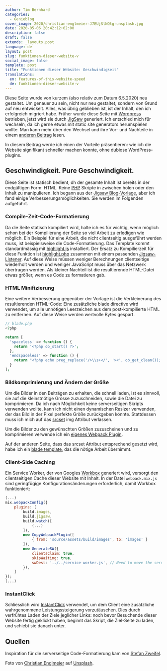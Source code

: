 ```yaml
---
author: Tim Bernhard
categories:
  - Genieblog
cover_image: 2020/christian-englmeier-J7EUjSlNQtg-unsplash.jpg
date: 2020-05-06 20:42:12+02:00
description: false
draft: false
extends: _layouts.post
language: de
layout: post
slug: funktionen-dieser-website-v
social_image: false
template: post
title: "Funktionen dieser Website: Geschwindigkeit"
translations:
  en: features-of-this-website-speed
  de: funktionen-dieser-website-v
---
```


Diese Seite wurde von kurzem (also relativ zum Datum 6.5.2020) neu gestaltet.
Um genauer zu sein, nicht nur neu gestaltet, sondern von Grund auf neu entwickelt.
Alles, was übrig geblieben ist, ist der Inhalt, den ich erfolgreich migriert habe.
Früher wurde diese Seite mit [Wordpress](https://wordpress.org/) betrieben, jetzt wird sie durch [JigSaw](https://jigsaw.tighten.co/) generiert.
Ich entschied mich für wechseln, da ich gerne etwas mit static site generators herumspielen wollte.
Man kann mehr über den Wechsel und ihre Vor- und Nachteile in einem [anderen Beitrag](https://genieblog.ch/blog/de/2020/migration-von-wordpress-jigsaw) lesen.

In diesem Beitrag werde ich einen der Vorteile präsentieren:
wie ich die Website signifikant schneller machen konnte, ohne dubiose WordPress-plugins.

## Geschwindigkeit. Pure Geschwindigkeit.

Diese Seite ist statisch bedient, dh der gesamte Inhalt ist bereits in der endgültigen Form: HTML.
Keine [PHP](https://www.php.net/) Skripte in zwischen holen oder den Inhalt zu manipulieren.
Ich begann aus der [Jigsaw Blog-Vorlage](https://github.com/tightenco/jigsaw-blog-template/), aber ich fand einige Verbesserungsmöglichkeiten.
Sie werden im Folgenden aufgeführt.

### Compile-Zeit-Code-Formatierung

Da die Seite statisch kompiliert wird, halte ich es für wichtig, wenn möglich schon bei der Kompilierung der Seite so viel Arbeit zu erledigen wie möglich.
Ein Beispiel für eine Arbeit, die nicht clientseitig ausgeführt werden muss, ist beispielsweise die Code-Formatierung.
Das Template kommt standardmässig mit [highlight.js](https://highlightjs.org/usage/) installiert.
Der Ersatz zu Kompilierzeit für diese Funktion ist [highlight.php](https://github.com/scrivo/highlight.php) zusammen mit einem passenden [Jigsaw-Listener](https://github.com/GenieTim/genieblog.ch/blob/e99a8e5544c00819f00b5c374db9bf2db5cc3888/listeners/HighlightCodeSyntax.php).
Auf diese Weise müssen weniger Berechnungen clientseitige wiederholt werden und weniger JavaScript muss über das Netzwerk übertragen werden.
Als kleiner Nachteil ist die resultierende HTML-Datei etwas größer, wenn es Code zu formatieren gab.

### HTML Minifizierung

Eine weitere Verbesserung gegenüber der Vorlage ist die Verkleinerung des resultierenden HTML-Code:
Eine zusätzliche blade directive wird verwendet, um alle unnötigen Leerzeichen aus dem post-kompilierte HTML zu entfernen.
Auf diese Weise werden wertvolle Bytes gespart.

```php
// blade.php
<?php

return [
  'spaceless' => function () {
    return '<?php ob_start() ?>';
  },
  'endspaceless' => function () {
    return "<?php echo preg_replace('/>\\s+</', '><', ob_get_clean()); ?>";
  }
];
```

### Bildkomprimierung und Ändern der Größe

Um die Bilder in den Beiträgen zu erhalten, die schnell laden, ist es sinnvoll, sie auf die kleinstnötige Grösse zuzuschneiden, sowie die Datei zu komprimieren.
Da ich nach Möglichkeit keine serverseitigen Skripts verwenden wollte, kann ich nicht einen dynamischen Resizer verwenden, der das Bild in der Pixel perfekte Größe zurückgeben könnte.
Stattdessen muss ich mich auf das [srcset](https://developer.mozilla.org/en-US/docs/Learn/HTML/Multimedia_and_embedding/Responsive_images) img Attribut verlassen.

Um die Bilder zu den gewünschten Größen zuzuscheinen und zu komprimieren verwende ich ein [eigenes Webpack Plugin](https://github.com/GenieTim/genieblog.ch/blob/9fe1f6ab78b91e5500b9f7d69d53986734ed9237/tasks/ImageBuildPlugin.js#L1).

Auf der anderen Seite, dass das srcset Attribut entsprechend gesetzt wird, habe ich ein [blade template](https://github.com/GenieTim/genieblog.ch/blob/2dbcbd6369bceaafd2d4e1743d730c5e1d8e1bdd/source/_components/img.blade.php#L8), das die nötige Arbeit übernimmt.

### Client-Side Caching

Ein Service Worker, der von Googles [Workbox](https://developers.google.com/web/tools/workbox/modules/workbox-webpack-plugin) generiert wird, versorgt den clientseitigen Cache dieser Website mit Inhalt.
In der Datei `webpack.mix.js` sind geringfügige Konfigurationsänderungen erforderlich, damit Workbox funktioniert:

```js
(...)
mix.webpackConfig({
    plugins: [
        build.images,
        build.jigsaw,
        build.watch([
            (...)
        ]),
        new CopyWebpackPlugin([
            { from: 'source/assets/build/images', to: 'images' }
        ]),
        new GenerateSW({
            clientsClaim: true,
            skipWaiting: true,
            swDest: '../../service-worker.js', // Need to move the service-worker to the root
        }),
    ]
});
(...)
```

### InstantClick

Schliesslich wird [InstantClick](http://instantclick.io/) verwendet, um dem Client eine zusätzliche wahrgenommene Leistungssteigerung vorzutäuschen.
Dies durch verfrühtes Laden der Ziele jeglicher Links: noch bevor Besuchende dieser Website fertig geklickt haben, beginnt das Skript, die Ziel-Seite zu laden, und schiebt sie danach unter.

## Quellen

Inspiration für die serverseitige Code-Formatierung kam von [Stefan Zweifel](https://stefanzweifel.io/posts/server-side-syntax-highlighting-with-jigsaw/).

Foto von [Christian Englmeier](https://unsplash.com/@christianem?utm_source=unsplash&utm_medium=referral&utm_content=credit) auf [Unsplash](https://unsplash.com/s/photos/speed?utm_source=unsplash&utm_medium=referral&utm_content=credit).
